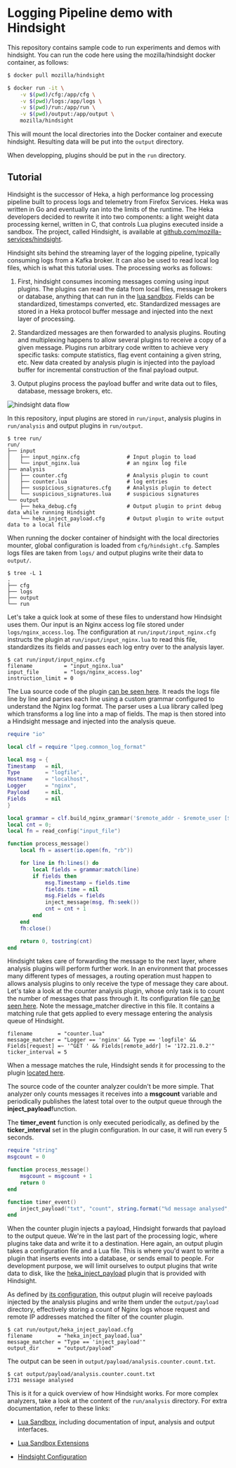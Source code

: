 # Logging Pipeline demo with Hindsight

This repository contains sample code to run experiments and demos with
hindsight. You can run the code here using the mozilla/hindsight docker
container, as follows:

```bash
$ docker pull mozilla/hindsight

$ docker run -it \
    -v $(pwd)/cfg:/app/cfg \
    -v $(pwd)/logs:/app/logs \
    -v $(pwd)/run:/app/run \
    -v $(pwd)/output:/app/output \
    mozilla/hindsight
```

This will mount the local directories into the Docker container and execute
hindsight. Resulting data will be put into the `output` directory.

When developping, plugins should be put in the `run` directory.

## Tutorial

Hindsight is the successor of Heka, a high performance log processing pipeline
built to process logs and telemetry from Firefox Services. Heka was written in
Go and eventually ran into the limits of the runtime. The Heka developers
decided to rewrite it into two components: a light weight data processing kernel,
written in C, that controls Lua plugins executed inside a sandbox. The project,
called Hindsight, is available at [github.com/mozilla-services/hindsight](https://github.com/mozilla-services/hindsight).

Hindsight sits behind the streaming layer of the logging pipeline, typically
consuming logs from a Kafka broker. It can also be used to read local log files,
which is what this tutorial uses. The processing works as follows:

1. First, hindsight consumes incoming messages coming using input plugins.
   The plugins can read the data from local files, message brokers or database,
   anything that can run in the [lua
   sandbox](http://mozilla-services.github.io/lua_sandbox/heka/input.html).
   Fields can be standardized, timestamps converted, etc. Standardized messages
   are stored in a Heka protocol buffer message and injected into the next
   layer of processing.

2. Standardized messages are then forwarded to analysis plugins. Routing and
   multiplexing happens to allow several plugins to receive a copy of a given
   message. Plugins run arbitrary code written to achieve very specific tasks:
   compute statistics, flag event containing a given string, etc. New data
   created by analysis plugin is injected into the payload buffer for
   incremental construction of the final payload output.

3. Output plugins process the payload buffer and write data out to files,
   database, message brokers, etc.

![hindsight data flow](https://raw.githubusercontent.com/mozilla-services/hindsight/master/docs/hindsight_data_flow.png)

In this repository, input plugins are stored in `run/input`, analysis plugins in
`run/analysis` and output plugins in `run/output`.

```
$ tree run/
run/
├── input
│   ├── input_nginx.cfg               # Input plugin to load
│   └── input_nginx.lua               # an nginx log file
├── analysis
│   ├── counter.cfg                   # Analysis plugin to count
│   ├── counter.lua                   # log entries
│   ├── suspicious_signatures.cfg     # Analysis plugin to detect
│   └── suspicious_signatures.lua     # suspicious signatures
└── output
    ├── heka_debug.cfg                # Output plugin to print debug data while running Hindsight
    └── heka_inject_payload.cfg       # Output plugin to write output data to a local file
```

When running the docker container of hindsight with the local directories
mounter, global configuration is loaded from `cfg/hindsight.cfg`. Samples logs
files are taken from `logs/` and output plugins write their data to `output/`.

```
$ tree -L 1
.
├── cfg
├── logs
├── output
└── run
```

Let's take a quick look at some of these files to understand how Hindsight uses
them. Our input is an Nginx access log file stored under `logs/nginx_access.log`.
The configuration at `run/input/input_nginx.cfg` instructs the plugin at
`run/input/input_nginx.lua` to read this file, standardizes its fields and
passes each log entry over to the analysis layer.

```
$ cat run/input/input_nginx.cfg 
filename          = "input_nginx.lua"
input_file        = "logs/nginx_access.log"
instruction_limit = 0
```

The Lua source code of the plugin [can be seen here](https://github.com/Securing-DevOps/logging-pipeline/blob/master/run/input/input_nginx.lua).
It reads the logs file line by line and parses each line using a custom grammar
configured to understand the Nginx log format. The parser uses a Lua library
called lpeg which transforms a log line into a map of fields. The map is then
stored into a Hindsight message and injected into the analysis queue.

```lua
require "io"

local clf = require "lpeg.common_log_format"

local msg = {
Timestamp   = nil,
Type        = "logfile",
Hostname    = "localhost",
Logger      = "nginx",
Payload     = nil,
Fields      = nil
}

local grammar = clf.build_nginx_grammar('$remote_addr - $remote_user [$time_local] "$request" $status $body_bytes_sent "$http_referer" "$http_user_agent"')
local cnt = 0;
local fn = read_config("input_file")

function process_message()
    local fh = assert(io.open(fn, "rb"))

    for line in fh:lines() do
        local fields = grammar:match(line)
        if fields then
            msg.Timestamp = fields.time
            fields.time = nil
            msg.Fields = fields
            inject_message(msg, fh:seek())
            cnt = cnt + 1
        end
    end
    fh:close()

    return 0, tostring(cnt)
end
```

Hindsight takes care of forwarding the message to the next layer, where analysis
plugins will perform further work. In an environment that processes many
different types of messages, a routing operation must happen to allows analysis
plugins to only receive the type of message they care about. Let's take a look
at the counter analysis plugin, whose only task is to count the number of
messages that pass through it. Its configuration file [can be seen
here](https://github.com/Securing-DevOps/logging-pipeline/blob/master/run/analysis/counter.cfg).
Note the message_matcher directive in this file. It contains a matching rule that
gets applied to every message entering the analysis queue of Hindsight.

```
filename        = "counter.lua"
message_matcher = "Logger == 'nginx' && Type == 'logfile' && Fields[request] =~ '^GET ' && Fields[remote_addr] != '172.21.0.2'"
ticker_interval = 5
```

When a message matches the rule, Hindsight sends it for processing to the plugin
[located
here](https://github.com/Securing-DevOps/logging-pipeline/blob/master/run/analysis/counter.lua).

The source code of the counter analyzer couldn't be more simple. That analyzer
only counts messages it receives into a **msgcount** variable and periodically
publishes the latest total over to the output queue through the
**inject_payload**function.

The **timer_event** function is only executed periodically, as defined by
the **ticker_interval** set in the plugin configuration. In our case, it will
run every 5 seconds.

```lua
require "string"
msgcount = 0

function process_message()
    msgcount = msgcount + 1
    return 0
end

function timer_event()
    inject_payload("txt", "count", string.format("%d message analysed", msgcount))
end
```

When the counter plugin injects a payload, Hindsight forwards that payload to
the output queue. We're in the last part of the processing logic, where plugins
take data and write it to a destination. Here again, an output plugin takes a
configuration file and a Lua file. This is where you'd want to write a plugin
that inserts events into a database, or sends email to people. For development
purpose, we will limit ourselves to output plugins that write data to disk, like
the
[heka_inject_payload](https://mozilla-services.github.io/lua_sandbox_extensions/heka/sandboxes/heka/output/heka_inject_payload.html)
plugin that is provided with Hindsight. 

As defined by [its configuration](https://github.com/Securing-DevOps/logging-pipeline/blob/master/run/output/heka_inject_payload.cfg),
this output plugin will receive payloads injected by the analysis plugins and
write them under the `output/payload` directory, effectively storing a count of
Nginx logs whose request and remote IP addresses matched the filter of the
counter plugin.

```
$ cat run/output/heka_inject_payload.cfg 
filename        = "heka_inject_payload.lua"
message_matcher = "Type == 'inject_payload'"
output_dir      = "output/payload"
```

The output can be seen in `output/payload/analysis.counter.count.txt`.
```
$ cat output/payload/analysis.counter.count.txt 
1731 message analysed
```

This is it for a quick overview of how Hindsight works. For more complex
analyzers, take a look at the content of the `run/analysis` directory. For extra
documentation, refer to these links:

* [Lua Sandbox](http://mozilla-services.github.io/lua_sandbox/index.html),
  including documentation of input, analysis and output interfaces.

* [Lua Sandbox Extensions](https://mozilla-services.github.io/lua_sandbox_extensions/index.html)

* [Hindsight Configuration](https://github.com/mozilla-services/hindsight/blob/master/docs/configuration.md)
